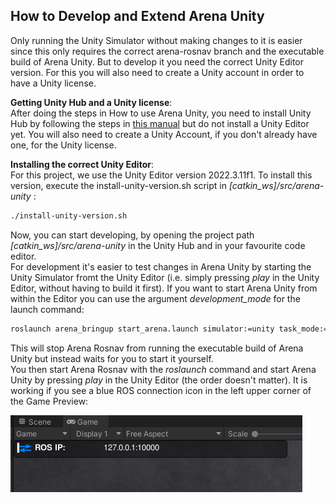 ## How to Develop and Extend Arena Unity
Only running the Unity Simulator without making changes to it is easier since this only requires the correct arena-rosnav branch and the executable build of Arena Unity. But to develop it you need the correct Unity Editor version. For this you will also need to create a Unity account in order to have a Unity license.

**Getting Unity Hub and a Unity license**: \
After doing the steps in How to use Arena Unity, you need to install Unity Hub by following the steps in [this manual](https://docs.unity3d.com/hub/manual/InstallHub.html#install-hub-linux) but do not install a Unity Editor yet. You will also need to create a Unity  Account, if you don't already have one, for the Unity license.

**Installing the correct Unity Editor**: \
For this project, we use the Unity Editor version 2022.3.11f1. To install this version, execute the install-unity-version.sh script  in *\[catkin_ws\]/src/arena-unity* :
```bash
./install-unity-version.sh
```

Now, you can start developing, by opening the project path *\[catkin_ws\]/src/arena-unity* in the Unity Hub and in your favourite code editor. \
For development it's easier to test changes in Arena Unity by starting the Unity Simulator fromt the Unity Editor (i.e. simply pressing *play* in the Unity Editor, without having to build it first). If you want to start Arena Unity from within the Editor you can use the argument *development_mode* for the launch command:
```bash
roslaunch arena_bringup start_arena.launch simulator:=unity task_mode:=scenario model:=jackal development_mode:=true 
```
This will stop Arena Rosnav from running the executable build of Arena Unity but instead waits for you to start it yourself. \
You then start Arena Rosnav with the *roslaunch* command and start Arena Unity by pressing *play* in the Unity Editor (the order doesn't matter). It is working if you see a blue ROS connection icon in the left upper corner of the Game Preview:

![](../../images/packages/Unity-Connection-Success.png)
